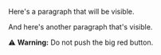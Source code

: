 Here's a paragraph that will be visible.

[This is a comment that will be hidden.]: # 

And here's another paragraph that's visible.

:warning: **Warning:** Do not push the big red button.
